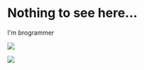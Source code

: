# Nothing to see here...
I'm brogrammer

![](https://github-readme-stats.vercel.app/api/top-langs/?username=ms2010gamer&layout=compact&theme=dark)

![](https://github-readme-streak-stats.herokuapp.com/?user=ms2010gamer&theme=dark)
